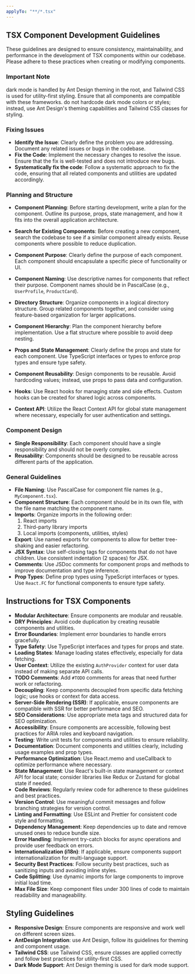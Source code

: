 ```yaml
---
applyTo: "**/*.tsx"
---
```


## TSX Component Development Guidelines

These guidelines are designed to ensure consistency, maintainability, and performance in the development of TSX components within our codebase. Please adhere to these practices when creating or modifying components.

### Important Note

dark mode is handled by Ant Design theming in the root, and Tailwind CSS is used for utility-first styling. Ensure that all components are compatible with these frameworks. do not hardcode dark mode colors or styles; instead, use Ant Design's theming capabilities and Tailwind CSS classes for styling.

### Fixing Issues

- **Identify the Issue**: Clearly define the problem you are addressing. Document any related issues or bugs in the codebase.
- **Fix the Code**: Implement the necessary changes to resolve the issue. Ensure that the fix is well-tested and does not introduce new bugs.
- **Systematically fix the code**: Follow a systematic approach to fix the code, ensuring that all related components and utilities are updated accordingly.

### Planning and Structure

- **Component Planning**: Before starting development, write a plan for the component. Outline its purpose, props, state management, and how it fits into the overall application architecture.

- **Search for Existing Components**: Before creating a new component, search the codebase to see if a similar component already exists. Reuse components where possible to reduce duplication.
- **Component Purpose**: Clearly define the purpose of each component. Each component should encapsulate a specific piece of functionality or UI.
- **Component Naming**: Use descriptive names for components that reflect their purpose. Component names should be in PascalCase (e.g., `UserProfile`, `ProductCard`).
- **Directory Structure**: Organize components in a logical directory structure. Group related components together, and consider using feature-based organization for larger applications.
- **Component Hierarchy**: Plan the component hierarchy before implementation. Use a flat structure where possible to avoid deep nesting.
- **Props and State Management**: Clearly define the props and state for each component. Use TypeScript interfaces or types to enforce prop types and ensure type safety.
- **Component Reusability**: Design components to be reusable. Avoid hardcoding values; instead, use props to pass data and configuration.
- **Hooks**: Use React hooks for managing state and side effects. Custom hooks can be created for shared logic across components.
- **Context API**: Utilize the React Context API for global state management where necessary, especially for user authentication and settings.

### Component Design

- **Single Responsibility**: Each component should have a single responsibility and should not be overly complex.
- **Reusability**: Components should be designed to be reusable across different parts of the application.

### General Guidelines

- **File Naming**: Use PascalCase for component file names (e.g., `MyComponent.tsx`).
- **Component Structure**: Each component should be in its own file, with the file name matching the component name.
- **Imports**: Organize imports in the following order:
  1. React imports
  2. Third-party library imports
  3. Local imports (components, utilities, styles)
- **Export**: Use named exports for components to allow for better tree-shaking and easier refactoring.
- **JSX Syntax**: Use self-closing tags for components that do not have children. Use consistent indentation (2 spaces) for JSX.
- **Comments**: Use JSDoc comments for component props and methods to improve documentation and type inference.
- **Prop Types**: Define prop types using TypeScript interfaces or types. Use `React.FC` for functional components to ensure type safety.

## Instructions for TSX Components

- **Modular Architecture**: Ensure components are modular and reusable.
- **DRY Principles**: Avoid code duplication by creating reusable components and utilities.
- **Error Boundaries**: Implement error boundaries to handle errors gracefully.
- **Type Safety**: Use TypeScript interfaces and types for props and state.
- **Loading States**: Manage loading states effectively, especially for data fetching.
- **User Context**: Utilize the existing `AuthProvider` context for user data instead of making separate API calls.
- **TODO Comments**: Add `#TODO` comments for areas that need further work or refactoring.
- **Decoupling**: Keep components decoupled from specific data fetching logic; use hooks or context for data access.
- **Server-Side Rendering (SSR)**: If applicable, ensure components are compatible with SSR for better performance and SEO.
- **SEO Considerations**: Use appropriate meta tags and structured data for SEO optimization.
- **Accessibility**: Ensure components are accessible, following best practices for ARIA roles and keyboard navigation.
- **Testing**: Write unit tests for components and utilities to ensure reliability.
- **Documentation**: Document components and utilities clearly, including usage examples and prop types.
- **Performance Optimization**: Use React.memo and useCallback to optimize performance where necessary.
- **State Management**: Use React's built-in state management or context API for local state; consider libraries like Redux or Zustand for global state if needed.
- **Code Reviews**: Regularly review code for adherence to these guidelines and best practices.
- **Version Control**: Use meaningful commit messages and follow branching strategies for version control.
- **Linting and Formatting**: Use ESLint and Prettier for consistent code style and formatting.
- **Dependency Management**: Keep dependencies up to date and remove unused ones to reduce bundle size.
- **Error Handling**: Implement try-catch blocks for async operations and provide user feedback on errors.
- **Internationalization (i18n)**: If applicable, ensure components support internationalization for multi-language support.
- **Security Best Practices**: Follow security best practices, such as sanitizing inputs and avoiding inline styles.
- **Code Splitting**: Use dynamic imports for large components to improve initial load time.
- **Max File Size**: Keep component files under 300 lines of code to maintain readability and manageability.

## Styling Guidelines

- **Responsive Design**: Ensure components are responsive and work well on different screen sizes.
- **AntDesign Integration**: use Ant Design, follow its guidelines for theming and component usage.
- **Tailwind CSS**: use Tailwind CSS, ensure classes are applied correctly and follow best practices for utility-first CSS.
- **Dark Mode Support**: Ant Design theming is used for dark mode support.
